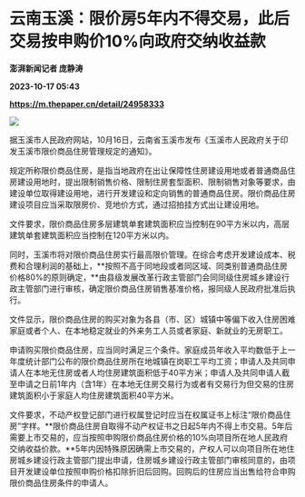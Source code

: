 # 云南玉溪：限价房5年内不得交易，此后交易按申购价10%向政府交纳收益款
**澎湃新闻记者 庞静涛**

**2023-10-17 05:43**

**https://m.thepaper.cn/detail/24958333**

![](https://imagecloud.thepaper.cn/thepaper/image/274/428/160.png)

据玉溪市人民政府网站，10月16日，云南省玉溪市发布《玉溪市人民政府关于印发玉溪市限价商品住房管理规定的通知》。

规定所称限价商品住房，是指当地政府在出让保障性住房建设用地或者普通商品住房建设用地时，提出限制销售价格、限制住房套型面积、限制销售对象等要求，由建设单位取得建设用地，进行开发建设和定向销售的普通商品住房。限价商品住房建设项目应当采取限房价、竞地价方式，通过招拍挂方式出让建设用地。

文件要求，限价商品住房多层建筑单套建筑面积应当控制在90平方米以内，高层建筑单套建筑面积应当控制在120平方米以内。

同时，玉溪市将对限价商品住房实行最高限价管理。在综合考虑开发建设成本、税费和合理利润的基础上，**按照不高于同地段或者同区域、同类别普通商品住房价格80%的原则确定，**由县级发展改革行政主管部门会同同级住房城乡建设行政主管部门进行审核，确定限价商品住房销售基准价格，报同级人民政府批准后执行。

文件显示，限价商品住房的购买对象为各县（市、区）城镇中等偏下收入住房困难家庭或者个人、在本地稳定就业的外来务工人员或者家庭、新就业的无房职工。

申请购买限价商品住房，应当同时满足三个条件。家庭成员年收入平均数低于上一年度统计部门公布的限价商品住房所在地城镇在岗职工平均工资；申请人及共同申请人在本地无住房或者人均住房建筑面积低于40平方米；申请人及共同申请人截至申请之日前1年内（含1年）在本地无住房交易行为或者有交易行为但交易的住房建筑面积小于家庭人均住房建筑面积40平方米。

文件要求，不动产权登记部门进行权属登记时应当在权属证书上标注“限价商品住房”字样。**限价商品住房自取得不动产权证书之日起5年内不得上市交易。5年后需要上市交易的，应当按照申购限价商品住房价格的10%向项目所在地人民政府交纳收益价款。**5年内因特殊原因确需上市交易的，产权人可以向项目所在地住房城乡建设行政主管部门提出申请，住房城乡建设行政主管部门审核同意的，由项目开发建设单位按照申购价格扣除折旧后回购。回购后的住房应当出售给符合申购限价商品住房条件的申请人。